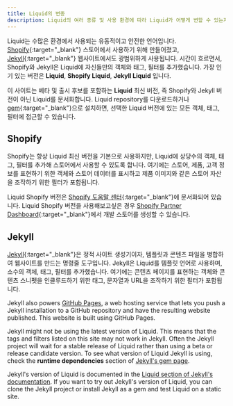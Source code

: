 ```yaml
---
title: Liquid의 변종
description: Liquid의 여러 종류 및 사용 환경에 따라 Liquid가 어떻게 변할 수 있는지에 대한 개요
---
```


Liquid는 수많은 환경에서 사용되는 유동적이고 안전한 언어입니다. [Shopify](https://www.shopify.com){:target="_blank"} 스토어에서 사용하기 위해 만들어졌고, [Jekyll](https://jekyllrb.com){:target="_blank"} 웹사이트에서도 광범위하게 사용됩니다. 시간이 흐르면서, Shopify와 Jekyll은 Liquid에 자신들만의 객체와 태그, 필터를 추가했습니다. 가장 인기 있는 버전은 **Liquid**, **Shopify Liquid**, **Jekyll Liquid** 입니다.

이 사이트는 베타 및 출시 후보를 포함하는 **Liquid** 최신 버전, 즉 Shopify와 Jekyll 버전이 아닌 Liquid를 문서화합니다. Liquid repository를 다운로드하거나 [gem](https://rubygems.org/gems/liquid){:target="_blank"}으로 설치하면, 선택한 Liquid 버전에 있는 모든 객체, 태그, 필터에 접근할 수 있습니다.

## Shopify

Shopify는 항상 Liquid 최신 버전을 기본으로 사용하지만, Liquid에 상당수의 객체, 태그, 필터를 추가해 스토어에서 사용할 수 있도록 합니다. 여기에는 스토어, 제품, 고객 정보를 표현하기 위한 객체와 스토어 데이터를 표시하고 제품 이미지와 같은 스토어 자산을 조작하기 위한 필터가 포함됩니다.

Liquid Shopify 버전은 [Shopify 도움말 센터](https://help.shopify.com/themes/liquid){:target="_blank"}에 문서화되어 있습니다. Liquid Shopify 버전을 사용해보고싶은 경우 [Shopify Partner Dashboard](https://help.shopify.com/en/partners/dashboard/development-stores){:target="_blank"}에서 개발 스토어를 생성할 수 있습니다.

## Jekyll

[Jekyll](https://jekyllrb.com){:target="_blank"}은 정적 사이트 생성기이자, 템플릿과 콘텐츠 파일을 병합하여 웹사이트를 만드는 명령줄 도구입니다. Jekyll은 Liquid를 템플릿 언어로 사용하며, 소수의 객체, 태그, 필터를 추가했습니다. 여기에는 콘텐츠 페이지를 표현하는 객체와 콘텐츠 스니펫을 인클루드하기 위한 태그, 문자열과 URL을 조작하기 위한 필터가 포함됩니다.

Jekyll also powers [GitHub Pages](https://pages.github.com/), a web hosting service that lets you push a Jekyll installation to a GitHub repository and have the resulting website published. This website is built using GitHub Pages.

Jekyll might not be using the latest version of Liquid. This means that the tags and filters listed on this site may not work in Jekyll. Often the Jekyll project will wait for a stable release of Liquid rather than using a beta or release candidate version. To see what version of Liquid Jekyll is using, check the **runtime dependencies** section of [Jekyll's gem page](https://rubygems.org/gems/jekyll).

Jekyll's version of Liquid is documented in the [Liquid section of Jekyll's documentation](https://jekyllrb.com/docs/liquid/). If you want to try out Jekyll's version of Liquid, you can clone the Jekyll project or install Jekyll as a gem and test Liquid on a static site.

